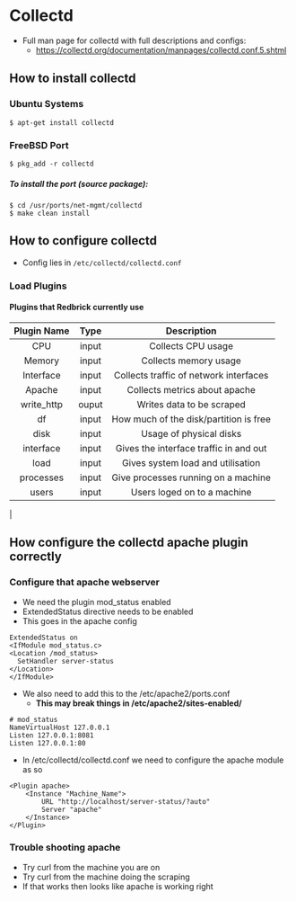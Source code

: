 # Collectd

* Full man page for collectd with full descriptions and configs:
  * https://collectd.org/documentation/manpages/collectd.conf.5.shtml

## How to install collectd

### Ubuntu Systems

```
$ apt-get install collectd
```

### FreeBSD Port

```
$ pkg_add -r collectd
```

##### To install the port (source package):

```
$ cd /usr/ports/net-mgmt/collectd
$ make clean install
```

## How to configure collectd

* Config lies in `/etc/collectd/collectd.conf`

### Load Plugins

#### Plugins that Redbrick currently use

| Plugin Name | Type | Description |
|:-----------:|:----:|:------------------:|
| CPU         | input| Collects CPU usage |
| Memory      |input | Collects memory usage |
|Interface    |input | Collects traffic of network interfaces|
| Apache      |input | Collects metrics about apache|
| write_http  |ouput | Writes data to be scraped|
| df          |input | How much of the disk/partition is free|
| disk        |input | Usage of physical disks|
| interface   |input | Gives the interface traffic in and out|
| load        |input | Gives system load and utilisation |
| processes   |input | Give processes running on a machine|
| users       |input | Users loged on to a machine |
|

## How configure the collectd apache plugin correctly

### Configure that apache webserver

* We need the plugin mod_status enabled
* ExtendedStatus directive needs to be enabled
* This goes in the apache config

```
ExtendedStatus on
<IfModule mod_status.c>
<Location /mod_status>
  SetHandler server-status
</Location>
</IfModule>
```

* We also need to add this to the /etc/apache2/ports.conf
  * <b> This may break things in /etc/apache2/sites-enabled/ </b>

```
# mod_status
NameVirtualHost 127.0.0.1
Listen 127.0.0.1:8081
Listen 127.0.0.1:80
```

* In /etc/collectd/collectd.conf we need to configure the apache module as so

```
<Plugin apache>
    <Instance "Machine_Name">
        URL "http://localhost/server-status/?auto"
        Server "apache"
    </Instance>
</Plugin>
```

### Trouble shooting apache

* Try curl from the machine you are on
* Try curl from the machine doing the scraping
* If that works then looks like apache is working right
